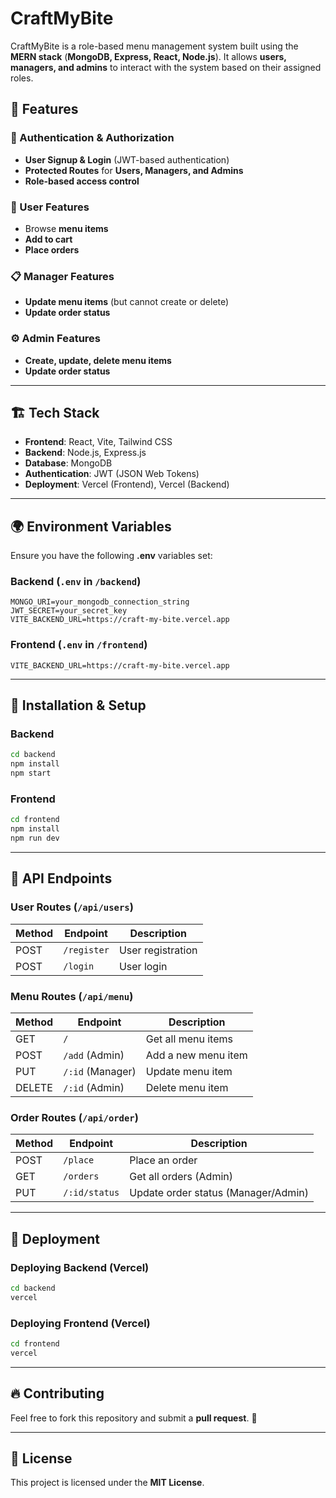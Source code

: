 # CraftMyBite

CraftMyBite is a role-based menu management system built using the **MERN stack** (**MongoDB, Express, React, Node.js**). It allows **users, managers, and admins** to interact with the system based on their assigned roles.

## 🚀 Features

### 🔐 Authentication & Authorization
- **User Signup & Login** (JWT-based authentication)
- **Protected Routes** for **Users, Managers, and Admins**
- **Role-based access control**

### 🛒 User Features
- Browse **menu items**
- **Add to cart**
- **Place orders**

### 📋 Manager Features
- **Update menu items** (but cannot create or delete)
- **Update order status**

### ⚙️ Admin Features
- **Create, update, delete menu items**
- **Update order status**

---

## 🏗️ Tech Stack
- **Frontend**: React, Vite, Tailwind CSS
- **Backend**: Node.js, Express.js
- **Database**: MongoDB
- **Authentication**: JWT (JSON Web Tokens)
- **Deployment**: Vercel (Frontend), Vercel (Backend)

---

## 🌍 Environment Variables
Ensure you have the following **.env** variables set:

### Backend (`.env` in `/backend`)
```env
MONGO_URI=your_mongodb_connection_string
JWT_SECRET=your_secret_key
VITE_BACKEND_URL=https://craft-my-bite.vercel.app
```

### Frontend (`.env` in `/frontend`)
```env
VITE_BACKEND_URL=https://craft-my-bite.vercel.app
```

---

## 🔧 Installation & Setup

### Backend
```sh
cd backend
npm install
npm start
```

### Frontend
```sh
cd frontend
npm install
npm run dev
```

---

## 🔗 API Endpoints
### **User Routes** (`/api/users`)
| Method | Endpoint          | Description         |
|--------|------------------|---------------------|
| POST   | `/register`      | User registration  |
| POST   | `/login`         | User login         |

### **Menu Routes** (`/api/menu`)
| Method | Endpoint          | Description             |
|--------|------------------|-------------------------|
| GET    | `/`              | Get all menu items     |
| POST   | `/add` (Admin)   | Add a new menu item    |
| PUT    | `/:id` (Manager) | Update menu item       |
| DELETE | `/:id` (Admin)   | Delete menu item       |

### **Order Routes** (`/api/order`)
| Method | Endpoint          | Description                 |
|--------|------------------|-----------------------------|
| POST   | `/place`         | Place an order             |
| GET    | `/orders`        | Get all orders (Admin)     |
| PUT    | `/:id/status`    | Update order status (Manager/Admin) |

---

## 🚀 Deployment

### Deploying Backend (Vercel)
```sh
cd backend
vercel
```

### Deploying Frontend (Vercel)
```sh
cd frontend
vercel
```

---

## 🔥 Contributing
Feel free to fork this repository and submit a **pull request**. 🚀

---

## 📜 License
This project is licensed under the **MIT License**.

